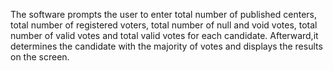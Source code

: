The software prompts the user to enter total number of published centers, total number of registered voters, total number of null and void votes, total number of valid votes and total valid votes for each candidate. Afterward,it determines the candidate with the majority of votes 
and displays the results on the screen.
